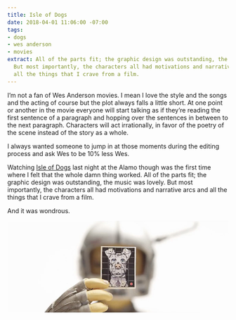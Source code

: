 ```yaml
---
title: Isle of Dogs
date: 2018-04-01 11:06:00 -07:00
tags:
- dogs
- wes anderson
- movies
extract: All of the parts fit; the graphic design was outstanding, the music was lovely.
  But most importantly, the characters all had motivations and narrative arcs and
  all the things that I crave from a film.
---
```


I’m not a fan of Wes Anderson movies. I mean I love the style and the songs and the acting of course but the plot always falls a little short. At one point or another in the movie everyone will start talking as if they’re reading the first sentence of a paragraph and hopping over the sentences in between to the next paragraph. Characters will act irrationally, in favor of the poetry of the scene instead of the story as a whole.

I always wanted someone to jump in at those moments during the editing process and ask Wes to be 10% less Wes.

Watching [Isle of Dogs](https://letterboxd.com/film/isle-of-dogs-2018/) last night at the Alamo though was the first time where I felt that the whole damn thing worked. All of the parts fit; the graphic design was outstanding, the music was lovely. But most importantly, the characters all had motivations and narrative arcs and all the things that I crave from a film.

And it was wondrous.

![isle-of-dogs.jpg](/uploads/isle-of-dogs.jpg)